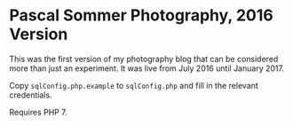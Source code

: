 # Pascal Sommer Photography, 2016 Version

This was the first version of my photography blog that can be considered more than just an experiment. It was live from July 2016 until January 2017.

Copy `sqlConfig.php.example` to `sqlConfig.php` and fill in the relevant credentials.

Requires PHP 7.